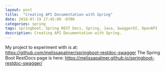 ```yaml
---
layout: post
title:  "Creating API Documentation with Spring"
date: 2018-07-19 17:45:09 -0700
categories: spring
tags: springboot, Spring REST Docs, Spring, Java, SwaggerUI, OpenAPI
description: Creating API Documentation with Spring.
---
```


My project to experiment with is at: https://github.com/melissapalmer/springboot-restdoc-swagger
The Spring Boot RestDocs page is here: https://melissapalmer.github.io/springboot-restdoc-swagger/